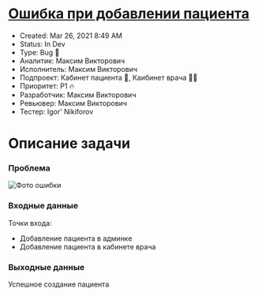 # [Ошибка при добавлении пациента](https://www.notion.so/c8d4f6b3bb98467bae848c2d605dbd3b)

* Created: Mar 26, 2021 8:49 AM
* Status: In Dev
* Type: Bug 🐞
* Аналитик: Максим Викторович
* Исполнитель: Максим Викторович
* Подпроект: Кабинет пациента 🤒, Каибинет врача 👨‍⚕️
* Приоритет: P1 🔥
* Разработчик: Максим Викторович
* Ревьювер: Максим Викторович
* Тестер: Igor' Nikiforov


# Описание задачи

### Проблема

![Фото ошибки](https://s3.us-west-2.amazonaws.com/secure.notion-static.com/cf5a16bc-a584-4f7a-b2f1-7182f7bc4cdc/Untitled.png?X-Amz-Algorithm=AWS4-HMAC-SHA256&X-Amz-Credential=AKIAT73L2G45O3KS52Y5%2F20210326%2Fus-west-2%2Fs3%2Faws4_request&X-Amz-Date=20210326T074016Z&X-Amz-Expires=86400&X-Amz-Signature=c20d4cc574abf0a43cf6916ed7e677fc9d5c1d5878e28a08d064f6193acc46c1&X-Amz-SignedHeaders=host&response-content-disposition=filename%20%3D%22Untitled.png%22)

### Входные данные

Точки входа:

- Добавление пациента в админке
- Добавление пациента в кабинете врача

### Выходные данные

Успешное создание пациента
